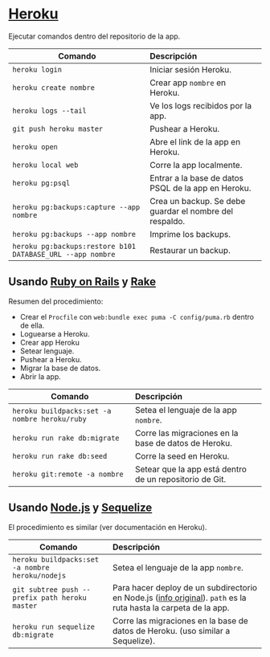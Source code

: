 # [Heroku](https://www.heroku.com/)

Ejecutar comandos dentro del repositorio de la app.

| Comando                                   | Descripción                           |
| -------------                             | :-------------                        |
| `heroku login`                            | Iniciar sesión Heroku.                |
| `heroku create nombre`                    | Crear app `nombre` en Heroku.         |
| `heroku logs --tail`                      | Ve los logs recibidos por la app.     |
| `git push heroku master`                  | Pushear a Heroku.                     |
| `heroku open`                             | Abre el link de la app en Heroku.     |
| `heroku local web`                        | Corre la app localmente.              |
| `heroku pg:psql`	                        | Entrar a la base de datos PSQL de la app en Heroku.     |
| `heroku pg:backups:capture --app nombre`  | Crea un backup. Se debe guardar el nombre del respaldo. |
| `heroku pg:backups --app nombre`          | Imprime los backups.                  |
| `heroku pg:backups:restore b101 DATABASE_URL --app nombre` | Restaurar un backup. |

## Usando [Ruby on Rails](../RVM_Rails) y [Rake](https://github.com/ruby/rake)

Resumen del procedimiento:

- Crear el `Procfile` con `web:bundle exec puma -C config/puma.rb` dentro de ella.
- Loguearse a Heroku.
- Crear app Heroku
- Setear lenguaje.
- Pushear a Heroku.
- Migrar la base de datos.
- Abrir la app.

| Comando                       | Descripción                                             |
| -------------                 | :-------------                                          |
| `heroku buildpacks:set -a nombre heroku/ruby` | Setea el lenguaje de la app `nombre`.   |
| `heroku run rake db:migrate`  | Corre las migraciones en la base de datos de Heroku.    |
| `heroku run rake db:seed`     | Corre la seed en Heroku.                                |
| `heroku git:remote -a nombre` | Setear que la app está dentro de un repositorio de Git. |

## Usando [Node.js](../NVM_Yarn_Yeoman) y [Sequelize](../NVM_Yarn_Yeoman)

El procedimiento es similar (ver documentación en Heroku).

| Comando                                         | Descripción                           |
| -------------                                   | :-------------                        |
| `heroku buildpacks:set -a nombre heroku/nodejs` | Setea el lenguaje de la app `nombre`. |
| `git subtree push --prefix path heroku master`  | Para hacer deploy de un subdirectorio en Node.js ([info original](https://medium.com/@shalandy/deploy-git-subdirectory-to-heroku-ea05e95fce1f)). `path` es la ruta hasta la carpeta de la app. |
| `heroku run sequelize db:migrate`         | Corre las migraciones en la base de datos de Heroku. (uso similar a Sequelize). |